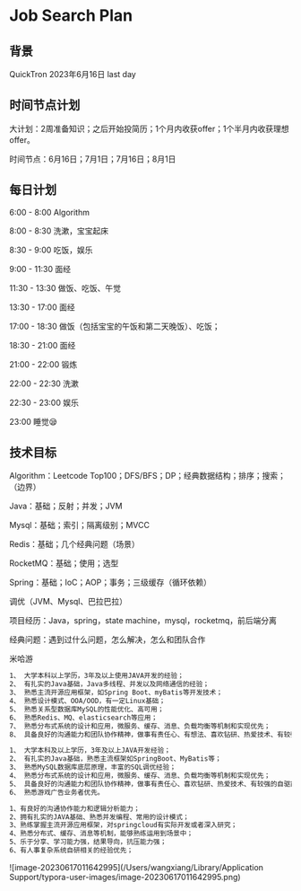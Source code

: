 # Job Search Plan

## 背景

QuickTron 2023年6月16日 last day

## 时间节点计划

大计划：2周准备知识；之后开始投简历；1个月内收获offer；1个半月内收获理想offer。

时间节点：6月16日；7月1日；7月16日；8月1日

## 每日计划

6:00 - 8:00 Algorithm

8:00 - 8:30 洗漱，宝宝起床

8:30 - 9:00 吃饭，娱乐

9:00 - 11:30 面经

11:30 - 13:30 做饭、吃饭、午觉

13:30 - 17:00 面经

17:00 - 18:30 做饭（包括宝宝的午饭和第二天晚饭）、吃饭；

18:30 - 21:00 面经

21:00 - 22:00 锻炼

22:00 - 22:30 洗漱

22:30 - 23:00 娱乐

23:00 睡觉😪

## 技术目标

Algorithm：Leetcode Top100；DFS/BFS；DP；经典数据结构；排序；搜索；（边界）

Java：基础；反射；并发；JVM

Mysql：基础；索引；隔离级别；MVCC

Redis：基础；几个经典问题（场景）

RocketMQ：基础；使用；选型

Spring：基础；IoC；AOP；事务；三级缓存（循环依赖）

调优（JVM、Mysql、巴拉巴拉）

项目经历：Java，spring，state machine，mysql，rocketmq，前后端分离

经典问题：遇到过什么问题，怎么解决，怎么和团队合作



米哈游

```sh
1、 大学本科以上学历，3年及以上使用JAVA开发的经验；
2、 有扎实的Java基础，Java多线程、并发以及网络通信的经验；
3、 熟悉主流开源应用框架，如Spring Boot、myBatis等开发技术；
4、 熟悉设计模式、OOA/OOD，有一定Linux基础；
5、 熟悉关系型数据库MySQL的性能优化、高可用；
6、 熟悉Redis、MQ、elasticsearch等应用；
7、 熟悉分布式系统的设计和应用，微服务、缓存、消息、负载均衡等机制和实现优先；
8、 具备良好的沟通能力和团队协作精神，做事有责任心、有想法、喜欢钻研、热爱技术、有较强的自驱能力及抗压能力。

1、 大学本科及以上学历，3年及以上JAVA开发经验；
2、 有扎实的Java基础，熟悉主流框架如SpringBoot、MyBatis等；
3、 熟悉MySQL数据库底层原理，丰富的SQL调优经验；
4、 熟悉分布式系统的设计和应用，微服务、缓存、消息、负载均衡等机制和实现优先；
5、 具备良好的沟通能力和团队协作精神，做事有责任心、喜欢钻研、热爱技术、有较强的自驱能力及抗压能力。
6、 熟悉游戏广告业务者优先。

1、有良好的沟通协作能力和逻辑分析能力；
2、拥有扎实的JAVA基础、熟悉并发编程、常用的设计模式；
3、熟练掌握主流开源应用框架，对springcloud有实际开发或者深入研究；
4、熟悉分布式、缓存、消息等机制，能够熟练运用到场景中；
5、乐于分享、学习能力强，结果导向，抗压能力强；
6、有人事复杂系统自研相关的经验优先；
```



![image-20230617011642995](/Users/wangxiang/Library/Application Support/typora-user-images/image-20230617011642995.png)